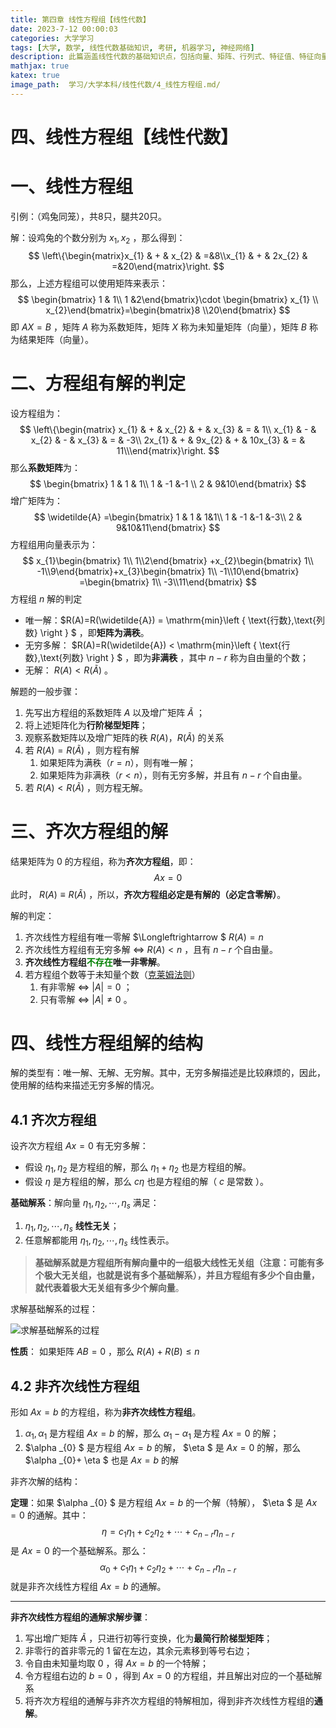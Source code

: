 ```yaml
---
title: 第四章 线性方程组【线性代数】
date: 2023-7-12 00:00:03
categories: 大学学习
tags: [大学, 数学, 线性代数基础知识, 考研, 机器学习, 神经网络]
description: 此篇涵盖线性代数的基础知识点，包括向量、矩阵、行列式、特征值、特征向量、线性方程组、线性相关、线性无关、秩、线性变换、线性空间、内积、正交、正交矩阵、正交变换、对称矩阵、对称变换、二次型、正定矩阵、正定二次型、相似矩阵、相似变换、特征值等。
mathjax: true
katex: true
image_path:  学习/大学本科/线性代数/4_线性方程组.md/
---
```




# 四、线性方程组【线性代数】



# 一、线性方程组

引例：（鸡兔同笼），共8只，腿共20只。

解：设鸡兔的个数分别为 $x_{1},x_{2}$ ，那么得到：
$$
\left\{\begin{matrix}x_{1}   & + & x_{2} & =&8\\x_{1}  & + & 2x_{2} & =&20\end{matrix}\right.
$$
那么，上述方程组可以使用矩阵来表示：
$$
\begin{bmatrix} 1 & 1\\ 1 &2\end{bmatrix}\cdot \begin{bmatrix} x_{1} \\ x_{2}\end{bmatrix}=\begin{bmatrix}8 \\20\end{bmatrix}
$$
即 $AX=B$ ，矩阵 $A$ 称为系数矩阵，矩阵 $X$ 称为未知量矩阵（向量），矩阵 $B$ 称为结果矩阵（向量）。



# 二、方程组有解的判定

设方程组为：
$$
\left\{\begin{matrix} x_{1}  & + & x_{2}  & + & x_{3}  & = & 1\\ x_{1}  & - & x_{2}  & - & x_{3}  & = & -3\\ 2x_{1}  & + & 9x_{2}  & + & 10x_{3}  & = & 11\\\end{matrix}\right.
$$
那么**系数矩阵**为：
$$
\begin{bmatrix} 1 & 1 & 1\\ 1 & -1 &-1 \\ 2 &  9&10\end{bmatrix}
$$
增广矩阵为：
$$
\widetilde{A} =\begin{bmatrix} 1 & 1 & 1&1\\ 1 & -1 &-1 &-3\\ 2 &  9&10&11\end{bmatrix}
$$
方程组用向量表示为：
$$
x_{1}\begin{bmatrix} 1\\ 1\\2\end{bmatrix} +x_{2}\begin{bmatrix} 1\\ -1\\9\end{bmatrix}+x_{3}\begin{bmatrix} 1\\ -1\\10\end{bmatrix} =\begin{bmatrix} 1\\ -3\\11\end{bmatrix}
$$
方程组 $n$ 解的判定

- 唯一解：$R(A)=R(\widetilde{A}) = \mathrm{min}\left \{ \text{行数},\text{列数}  \right \}  $ ，即**矩阵为满秩**。
- 无穷多解： $R(A)=R(\widetilde{A}) < \mathrm{min}\left \{ \text{行数},\text{列数}  \right \}  $ ，即为**非满秩** ，其中 $n-r$ 称为自由量的个数；
- 无解： $R(A)< R(\widetilde{A})$ 。



解题的一般步骤：

1. 先写出方程组的系数矩阵 $A$ 以及增广矩阵 $\widetilde{A}$ ；
2. 将上述矩阵化为**行阶梯型矩阵**；
3. 观察系数矩阵以及增广矩阵的秩 $R(A)，R(\widetilde{A})$ 的关系
4. 若 $R(A)=R(\widetilde{A})$ ，则方程有解
    1. 如果矩阵为满秩（$r=n$），则有唯一解；
    2. 如果矩阵为非满秩（$r<n$），则有无穷多解，并且有 $n-r$ 个自由量。
5. 若  $R(A)< R(\widetilde{A})$ ，则方程无解。



# 三、齐次方程组的解

结果矩阵为 0 的方程组，称为**齐次方程组**，即：
$$
Ax=0
$$
此时， $R(A)\equiv R(\widetilde{A} )$ ，所以，**齐次方程组必定是有解的（必定含零解）**。



解的判定：

1. 齐次线性方程组有唯一零解 $\Longleftrightarrow $  $R(A)=n$ 
2. 齐次线性方程组有无穷多解 $\Longleftrightarrow$ $R(A)<n$ ，且有 $n-r$ 个自由量。
3. **齐次线性方程组<font color="green">不存在</font>唯一非零解**。
4. 若方程组个数等于未知量个数（[克莱姆法则](#克莱姆法则)）
    1. 有非零解  $\Longleftrightarrow$  $|A|=0$ ；
    2. 只有零解  $\Longleftrightarrow$  $|A|\ne 0$ 。



# 四、线性方程组解的结构

解的类型有：唯一解、无解、无穷解。其中，无穷多解描述是比较麻烦的，因此，使用解的结构来描述无穷多解的情况。

## 4.1 齐次方程组

设齐次方程组 $Ax=0$ 有无穷多解：

- 假设 $\eta _{1} ,\eta _{2}$ 是方程组的解，那么 $\eta _{1}+\eta _{2}$ 也是方程组的解。
- 假设 $\eta$ 是方程组的解，那么 $c\eta$ 也是方程组的解（ $c$ 是常数 ）。



**基础解系**：解向量 $\eta _{1} ,\eta _{2},\cdots ,\eta _{s}$ 满足：

1.  $\eta _{1} ,\eta _{2},\cdots ,\eta _{s}$ **线性无关**；
2.  任意解都能用  $\eta _{1} ,\eta _{2},\cdots ,\eta _{s}$ 线性表示。



> **基础解系就是方程组所有解向量中的一组极大线性无关组（注意：可能有多个极大无关组，也就是说有多个基础解系），并且方程组有多少个自由量，就代表着极大无关组有多少个解向量**。



求解基础解系的过程：

![求解基础解系的过程](https://imageshack.yuilexi.cn/University/%E7%BA%BF%E6%80%A7%E4%BB%A3%E6%95%B0/%E7%BA%BF%E6%80%A7%E4%BB%A3%E6%95%B0-%E5%AE%8B%E6%B5%A9%E7%89%88/%E6%B1%82%E8%A7%A3%E5%9F%BA%E7%A1%80%E8%A7%A3%E7%B3%BB%E7%9A%84%E8%BF%87%E7%A8%8B.png)



**性质**： 如果矩阵 $AB=0$ ，那么 $R(A)+R(B)\le n$ 



## 4.2 非齐次线性方程组

形如 $Ax=b$ 的方程组，称为**非齐次线性方程组**。

1.  $\alpha _{1} ,\alpha _{1}$ 是方程组 $Ax=b$ 的解，那么 $\alpha _{1} -\alpha _{1}$ 是方程 $Ax=0$ 的解；
2.  $\alpha _{0} $ 是方程组 $Ax=b$ 的解，  $\eta $ 是 $Ax=0$ 的解，那么 $\alpha _{0}+ \eta $ 也是 $Ax=b$ 的解



非齐次解的结构：

**定理**：如果 $\alpha _{0} $ 是方程组 $Ax=b$ 的一个解（特解）， $\eta $ 是 $Ax=0$ 的通解。其中：
$$
\eta =c_{1}\eta _{1}+c_{2}\eta _{2}+\cdots +c_{n-r}\eta _{n-r} 
$$
是 $Ax=0$ 的一个基础解系。那么：
$$
\alpha _{0} +c_{1}\eta _{1}+c_{2}\eta _{2}+\cdots +c_{n-r}\eta _{n-r} 
$$
就是非齐次线性方程组 $Ax=b$ 的通解。

---

**非齐次线性方程组的通解求解步骤**：

1. 写出增广矩阵 $\widetilde{A}$ ，只进行初等行变换，化为**最简行阶梯型矩阵**；
2. 非零行的首非零元的 1 留在左边，其余元素移到等号右边；
3. 令自由未知量均取 0 ，得 $Ax=b$ 的一个特解；
4. 令方程组右边的 $b=0$ ，得到 $Ax=0$ 的方程组，并且解出对应的一个基础解系
5. 将齐次方程组的通解与非齐次方程组的特解相加，得到非齐次线性方程组的**通解**。